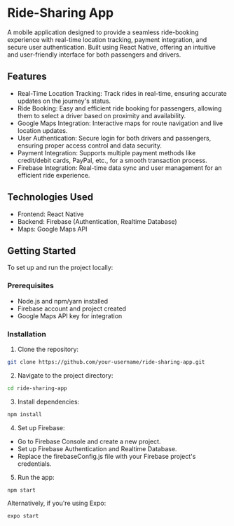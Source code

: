 # Ride-Sharing App

A mobile application designed to provide a seamless ride-booking experience with real-time location tracking, payment integration, and secure user authentication. Built using React Native, offering an intuitive and user-friendly interface for both passengers and drivers.

## Features

- Real-Time Location Tracking: Track rides in real-time, ensuring accurate updates on the journey's status.
- Ride Booking: Easy and efficient ride booking for passengers, allowing them to select a driver based on proximity and availability.
- Google Maps Integration: Interactive maps for route navigation and live location updates.
- User Authentication: Secure login for both drivers and passengers, ensuring proper access control and data security.
- Payment Integration: Supports multiple payment methods like credit/debit cards, PayPal, etc., for a smooth transaction process.
- Firebase Integration: Real-time data sync and user management for an efficient ride experience.
  
## Technologies Used

- Frontend: React Native
- Backend: Firebase (Authentication, Realtime Database)
- Maps: Google Maps API

## Getting Started
To set up and run the project locally:

### Prerequisites

- Node.js and npm/yarn installed
- Firebase account and project created
- Google Maps API key for integration
  
### Installation

1. Clone the repository:
```bash
git clone https://github.com/your-username/ride-sharing-app.git
```
2. Navigate to the project directory:
```bash
cd ride-sharing-app
```
3. Install dependencies:
```bash
npm install
```
4. Set up Firebase:

- Go to Firebase Console and create a new project.
- Set up Firebase Authentication and Realtime Database.
- Replace the firebaseConfig.js file with your Firebase project's credentials.
  
5. Run the app:
```bash
npm start
```
Alternatively, if you're using Expo:
```bash
expo start
```
